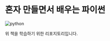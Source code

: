 # 혼자 만들면서 배우는 파이썬

![python](https://github.com/user-attachments/assets/15efa156-baa2-4bc0-8ee4-41e0befdfee2)


위 책을 학습하기 위한 리포지토리입니다.

